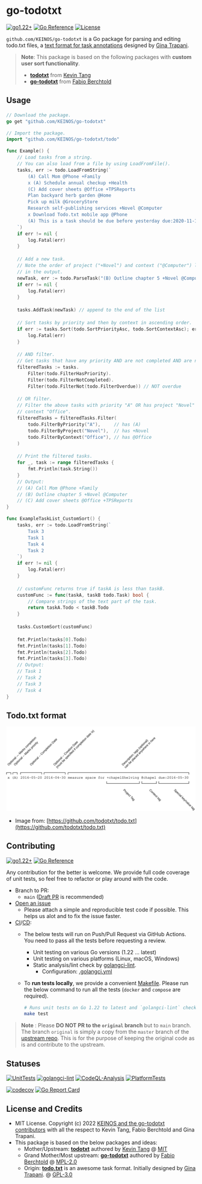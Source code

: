 <!-- markdownlint-disable MD033 MD050 -->
# go-todotxt

[![go1.22+](https://img.shields.io/badge/Go-1.22+-blue?logo=go)](https://github.com/KEINOS/go-todotxt/blob/main/.github/workflows/unit-tests.yml#L81 "Supported versions")
[![Go Reference](https://pkg.go.dev/badge/github.com/KEINOS/go-todotxt.svg)](https://pkg.go.dev/github.com/KEINOS/go-todotxt/todo "View document")
[![License](https://img.shields.io/github/license/KEINOS/go-todotxt)](https://github.com/KEINOS/go-todotxt/blob/master/LICENSE)

`github.com/KEINOS/go-todotxt` is a Go package for parsing and editing todo.txt files, a [text format for task annotations](https://github.com/todotxt/todo.txt) designed by [Gina Trapani](https://github.com/ginatrapani).

> __Note__: This package is based on the following packages with **custom user sort functionality**.
>
> - [**todotxt**](https://github.com/1set/todotxt) from [Kevin Tang](https://github.com/vt128)
> - [**go-todotxt**](https://github.com/JamesClonk/go-todotxt) from [Fabio Berchtold](https://github.com/JamesClonk)

## Usage

```go
// Download the package.
go get "github.com/KEINOS/go-todotxt"
```

```go
// Import the package.
import "github.com/KEINOS/go-todotxt/todo"
```

```go
func Example() {
    // Load tasks from a string.
    // You can also load from a file by using LoadFromFile().
    tasks, err := todo.LoadFromString(`
        (A) Call Mom @Phone +Family
        x (A) Schedule annual checkup +Health
        (C) Add cover sheets @Office +TPSReports
        Plan backyard herb garden @Home
        Pick up milk @GroceryStore
        Research self-publishing services +Novel @Computer
        x Download Todo.txt mobile app @Phone
        (A) This is a task should be due before yesterday due:2020-11-15
    `)
    if err != nil {
        log.Fatal(err)
    }

    // Add a new task.
    // Note the order of project ("+Novel") and context ("@Computer") later
    // in the output.
    newTask, err := todo.ParseTask("(B) Outline chapter 5 +Novel @Computer")
    if err != nil {
        log.Fatal(err)
    }

    tasks.AddTask(newTask) // append to the end of the list

    // Sort tasks by priority and then by context in ascending order.
    if err := tasks.Sort(todo.SortPriorityAsc, todo.SortContextAsc); err != nil {
        log.Fatal(err)
    }

    // AND filter.
    // Get tasks that have any priority AND are not completed AND are not overdue.
    filteredTasks := tasks.
        Filter(todo.FilterHasPriority).
        Filter(todo.FilterNotCompleted).
        Filter(todo.FilterNot(todo.FilterOverdue)) // NOT overdue

    // OR filter.
    // Filter the above tasks with priority "A" OR has project "Novel" OR has
    // context "Office".
    filteredTasks = filteredTasks.Filter(
        todo.FilterByPriority("A"),     // has (A)
        todo.FilterByProject("Novel"),  // has +Novel
        todo.FilterByContext("Office"), // has @Office
    )

    // Print the filtered tasks.
    for _, task := range filteredTasks {
        fmt.Println(task.String())
    }
    // Output:
    // (A) Call Mom @Phone +Family
    // (B) Outline chapter 5 +Novel @Computer
    // (C) Add cover sheets @Office +TPSReports
}
```

```go
func ExampleTaskList_CustomSort() {
    tasks, err := todo.LoadFromString(`
        Task 3
        Task 1
        Task 4
        Task 2
    `)
    if err != nil {
        log.Fatal(err)
    }

    // customFunc returns true if taskA is less than taskB.
    customFunc := func(taskA, taskB todo.Task) bool {
        // Compare strings of the text part of the task.
        return taskA.Todo < taskB.Todo
    }

    tasks.CustomSort(customFunc)

    fmt.Println(tasks[0].Todo)
    fmt.Println(tasks[1].Todo)
    fmt.Println(tasks[2].Todo)
    fmt.Println(tasks[3].Todo)
    // Output:
    // Task 1
    // Task 2
    // Task 3
    // Task 4
}
```

## Todo.txt format

![](https://raw.githubusercontent.com/todotxt/todo.txt/master/description.svg)

- Image from: [https://github.com/todotxt/todo.txt](https://github.com/todotxt/todo.txt)

## Contributing

[![go1.22+](https://img.shields.io/badge/Go-1.22+-blue?logo=go)](https://github.com/KEINOS/go-todotxt/blob/main/.github/workflows/unit-tests.yml#L81 "Supported versions")
[![Go Reference](https://pkg.go.dev/badge/github.com/KEINOS/go-todotxt.svg)](https://pkg.go.dev/github.com/KEINOS/go-todotxt/todo "View document")

Any contribution for the better is welcome. We provide full code coverage of unit tests, so feel free to refactor or play around with the code.

- Branch to PR:
  - `main` ([Draft PR](https://github.blog/2019-02-14-introducing-draft-pull-requests/) is recommended)
- [Open an issue](https://github.com/KEINOS/go-todotxt/issues)
  - Please attach a simple and reproducible test code if possible. This helps us alot and to fix the issue faster.
- [CI](https://en.wikipedia.org/wiki/Continuous_integration)/[CD](https://en.wikipedia.org/wiki/Continuous_delivery):
  - The below tests will run on Push/Pull Request via GitHub Actions. You need to pass all the tests before requesting a review.
    - Unit testing on various Go versions (1.22 ... latest)
    - Unit testing on various platforms (Linux, macOS, Windows)
    - Static analysis/lint check by [golangci-lint](https://golangci-lint.run/).
      - Configuration: [.golangci.yml](./.golangci.yml)
  - To **run tests locally**, we provide a convenient [Makefile](./Makefile). Please run the below command to run all the tests (`docker` and `compose` are required).

    ```bash
    # Runs unit tests on Go 1.22 to latest and `golangci-lint` check.
    make test
    ```

> __Note__ : Please **DO NOT PR to the `original` branch** but to `main` branch. The branch `original` is simply a copy from the `master` branch of the [upstream repo](https://github.com/1set/todotxt). This is for the purpose of keeping the original code as is and contribute to the upstream.

## Statuses

[![UnitTests](https://github.com/KEINOS/go-todotxt/actions/workflows/unit-tests.yml/badge.svg)](https://github.com/KEINOS/go-todotxt/actions/workflows/unit-tests.yml)
[![golangci-lint](https://github.com/KEINOS/go-todotxt/actions/workflows/golangci-lint.yml/badge.svg)](https://github.com/KEINOS/go-todotxt/actions/workflows/golangci-lint.yml)
[![CodeQL-Analysis](https://github.com/KEINOS/go-todotxt/actions/workflows/codeQL-analysis.yml/badge.svg)](https://github.com/KEINOS/go-todotxt/actions/workflows/codeQL-analysis.yml)
[![PlatformTests](https://github.com/KEINOS/go-todotxt/actions/workflows/platform-tests.yml/badge.svg)](https://github.com/KEINOS/go-todotxt/actions/workflows/platform-tests.yml "Tests on Win, macOS and Linux")

[![codecov](https://codecov.io/gh/KEINOS/go-todotxt/branch/main/graph/badge.svg?token=JVY7WUeUFz)](https://codecov.io/gh/KEINOS/go-todotxt)
[![Go Report Card](https://goreportcard.com/badge/github.com/KEINOS/go-todotxt)](https://goreportcard.com/report/github.com/KEINOS/go-todotxt)

## License and Credits

- MIT License. Copyright (c) 2022 [KEINOS and the go-todotxt contributors](https://github.com/KEINOS/go-todotxt/graphs/contributors) with all the respect to Kevin Tang, Fabio Berchtold and Gina Trapani.
- This package is based on the below packages and ideas:
  - Mother/Upstream: [**todotxt**](https://github.com/1set/todotxt) authored by [Kevin Tang](https://github.com/vt128) @ [MIT](https://github.com/1set/todotxt/blob/master/LICENSE)
  - Grand Mother/Most upstream: [**go-todotxt**](https://github.com/JamesClonk/go-todotxt) authored by [Fabio Berchtold](https://github.com/JamesClonk) @ [MPL-2.0](https://github.com/JamesClonk/go-todotxt/blob/master/LICENSE)
  - Origin: [**todo.txt**](https://github.com/todotxt/todo.txt) is an awesome task format. Initially designed by [Gina Trapani](https://github.com/ginatrapani). @ [GPL-3.0](https://github.com/todotxt/todo.txt/blob/master/LICENSE)
